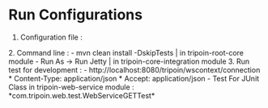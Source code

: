 # Run Configurations

1. Configuration file :
<return>
2. Command line :
- mvn clean install -DskipTests | in tripoin-root-core module
- Run As -> Run Jetty | in tripoin-core-integration module
<return>
3. Run test for development :
- http://localhost:8080/tripoin/wscontext/connection
	* Content-Type: application/json
	* Accept: application/json
- Test For JUnit Class in tripoin-web-service module :
  *com.tripoin.web.test.WebServiceGETTest*